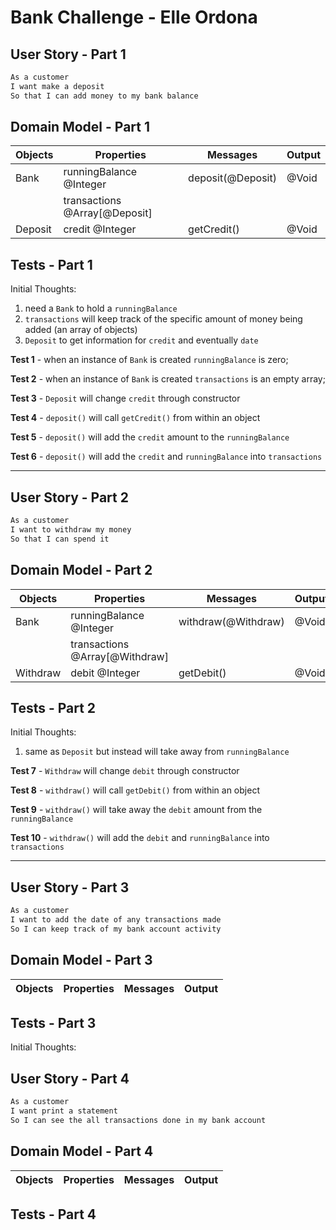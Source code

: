 # Bank Challenge - Elle Ordona

## User Story - Part 1

```sh
As a customer
I want make a deposit
So that I can add money to my bank balance
```

## Domain Model - Part 1

| Objects | Properties                    | Messages          | Output |
| ------- | ----------------------------- | ----------------- | ------ |
| Bank    | runningBalance @Integer       | deposit(@Deposit) | @Void  |
|         | transactions @Array[@Deposit] |                   |        |
| Deposit | credit @Integer               | getCredit()       | @Void  |

## Tests - Part 1

Initial Thoughts:

1. need a `Bank` to hold a `runningBalance`
2. `transactions` will keep track of the specific amount of money being added (an array of objects)
3. `Deposit` to get information for `credit` and eventually `date`

**Test 1** - when an instance of `Bank` is created `runningBalance` is zero;

**Test 2** - when an instance of `Bank` is created `transactions` is an empty array;

**Test 3** - `Deposit` will change `credit` through constructor

**Test 4** - `deposit()` will call `getCredit()` from within an object

**Test 5** - `deposit()` will add the `credit` amount to the `runningBalance`

**Test 6** - `deposit()` will add the `credit` and `runningBalance` into `transactions`

---

## User Story - Part 2

```sh
As a customer
I want to withdraw my money
So that I can spend it
```

## Domain Model - Part 2

| Objects  | Properties                     | Messages            | Output |
| -------- | ------------------------------ | ------------------- | ------ |
| Bank     | runningBalance @Integer        | withdraw(@Withdraw) | @Void  |
|          | transactions @Array[@Withdraw] |                     |        |
| Withdraw | debit @Integer                 | getDebit()          | @Void  |

## Tests - Part 2

Initial Thoughts:

1. same as `Deposit` but instead will take away from `runningBalance`

**Test 7** - `Withdraw` will change `debit` through constructor

**Test 8** - `withdraw()` will call `getDebit()` from within an object

**Test 9** - `withdraw()` will take away the `debit` amount from the `runningBalance`

**Test 10** - `withdraw()` will add the `debit` and `runningBalance` into `transactions`

---

## User Story - Part 3

```sh
As a customer
I want to add the date of any transactions made
So I can keep track of my bank account activity
```

## Domain Model - Part 3

| Objects | Properties | Messages | Output |
| ------- | ---------- | -------- | ------ |

## Tests - Part 3

Initial Thoughts:

## User Story - Part 4

```sh
As a customer
I want print a statement
So I can see the all transactions done in my bank account
```

## Domain Model - Part 4

| Objects | Properties | Messages | Output |
| ------- | ---------- | -------- | ------ |

## Tests - Part 4
